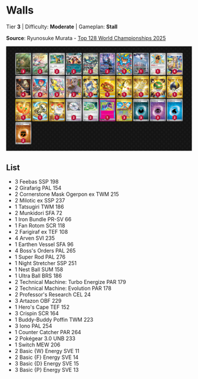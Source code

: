 # Walls

Tier **3** | Difficulty: **Moderate** | Gameplan: **Stall**

**Source**: Ryunosuke Murata - [Top 128 World Championships 2025](https://limitlesstcg.com/decks/list/18990)

![decklist](../../!Images/Standard/18SVI-BBWF/Walls.png)

## List
* 3 Feebas SSP 198
* 2 Girafarig PAL 154
* 2 Cornerstone Mask Ogerpon ex TWM 215
* 2 Milotic ex SSP 237
* 1 Tatsugiri TWM 186
* 2 Munkidori SFA 72
* 1 Iron Bundle PR-SV 66
* 1 Fan Rotom SCR 118
* 2 Farigiraf ex TEF 108
* 4 Arven SVI 235
* 1 Earthen Vessel SFA 96
* 4 Boss's Orders PAL 265
* 1 Super Rod PAL 276
* 1 Night Stretcher SSP 251
* 1 Nest Ball SUM 158
* 1 Ultra Ball BRS 186
* 2 Technical Machine: Turbo Energize PAR 179
* 2 Technical Machine: Evolution PAR 178
* 2 Professor's Research CEL 24
* 3 Artazon OBF 229
* 1 Hero's Cape TEF 152
* 3 Crispin SCR 164
* 1 Buddy-Buddy Poffin TWM 223
* 3 Iono PAL 254
* 1 Counter Catcher PAR 264
* 2 Pokégear 3.0 UNB 233
* 1 Switch MEW 206
* 2 Basic {W} Energy SVE 11
* 2 Basic {F} Energy SVE 14
* 3 Basic {D} Energy SVE 15
* 3 Basic {P} Energy SVE 13